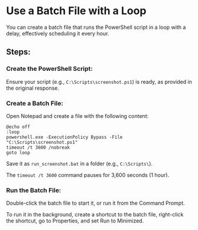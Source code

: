 # Use a Batch File with a Loop

You can create a batch file that runs the PowerShell script in a loop with a delay, effectively scheduling it every hour.

## Steps:

### Create the PowerShell Script:

Ensure your script (e.g., `C:\Scripts\screenshot.ps1`) is ready, as provided in the original response.

### Create a Batch File:

Open Notepad and create a file with the following content:

```batch
@echo off
:loop
powershell.exe -ExecutionPolicy Bypass -File "C:\Scripts\screenshot.ps1"
timeout /t 3600 /nobreak
goto loop
```

Save it as `run_screenshot.bat` in a folder (e.g., `C:\Scripts\`).

The `timeout /t 3600` command pauses for 3,600 seconds (1 hour).

### Run the Batch File:

Double-click the batch file to start it, or run it from the Command Prompt.

To run it in the background, create a shortcut to the batch file, right-click the shortcut, go to Properties, and set Run to Minimized.

